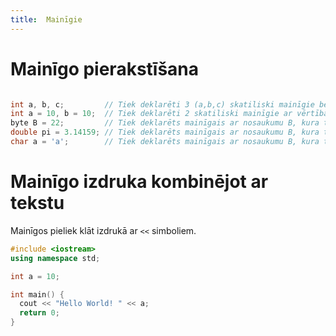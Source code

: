 ```yaml
---
title:  Mainīgie
---
```


# Mainīgo pierakstīšana

~~~c++

int a, b, c;         // Tiek deklarēti 3 (a,b,c) skatiliski mainīgie bez vērtībām
int a = 10, b = 10;  // Tiek deklarēti 2 skatiliski mainīgie ar vērtībām
byte B = 22;         // Tiek deklarēts mainīgais ar nosaukumu B, kura tips ir Byte
double pi = 3.14159; // Tiek deklarēts mainīgais ar nosaukumu B, kura tips ir dubultas precizitātes decimāldaļa
char a = 'a';        // Tiek deklarēts mainīgais ar nosaukumu B, kura tips ir simbols

~~~

# Mainīgo izdruka kombinējot ar tekstu

Mainīgos pieliek klāt izdrukā ar `<<` simboliem.
~~~c++
#include <iostream>
using namespace std;

int a = 10; 

int main() {
  cout << "Hello World! " << a;
  return 0;
}

~~~